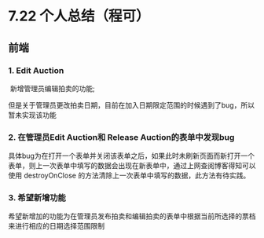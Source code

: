 # 7.22 个人总结（程可）

## 前端

### 1. Edit Auction

​	新增管理员编辑拍卖的功能;

​	但是关于管理员更改拍卖日期，目前在加入日期限定范围的时候遇到了bug，所以暂未实现该功能

### 2. 在管理员Edit Auction和 Release Auction的表单中发现bug

​	具体bug为在打开一个表单并关闭该表单之后，如果此时未刷新页面而新打开一个表单，则上一次表单中填写的数据会出现在新表单中，通过上网查阅博客得知可以使用 destroyOnClose 的方法清除上一次表单中填写的数据，此方法有待实践。

### 3. 希望新增功能

​	希望新增加的功能为在管理员发布拍卖和编辑拍卖的表单中根据当前所选择的票档来进行相应的日期选择范围限制